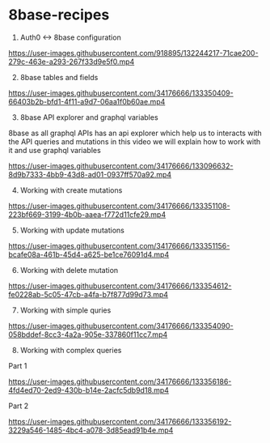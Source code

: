 # 8base-recipes


1. Auth0 <-> 8base configuration



https://user-images.githubusercontent.com/918895/132244217-71cae200-279c-463e-a293-267f33d9e5f0.mp4

2. 8base tables and fields


https://user-images.githubusercontent.com/34176666/133350409-66403b2b-bfd1-4f11-a9d7-06aa1f0b60ae.mp4



3. 8base API explorer and graphql variables

8base as all graphql APIs has an api explorer which help us to interacts with the API queries and mutations
in this video we will explain how to work with it and use graphql variables

https://user-images.githubusercontent.com/34176666/133096632-8d9b7333-4bb9-43d8-ad01-0937ff570a92.mp4

4. Working with create mutations 

https://user-images.githubusercontent.com/34176666/133351108-223bf669-3199-4b0b-aaea-f772d11cfe29.mp4

5. Working with update mutations

https://user-images.githubusercontent.com/34176666/133351156-bcafe08a-461b-45d4-a625-be1ce76091d4.mp4

6. Working with delete mutation

https://user-images.githubusercontent.com/34176666/133354612-fe0228ab-5c05-47cb-a4fa-b7f877d99d73.mp4


7. Working with simple quries

https://user-images.githubusercontent.com/34176666/133354090-058bddef-8cc3-4a2a-905e-337860f11cc7.mp4

8. Working with complex queries

 Part 1
 
 https://user-images.githubusercontent.com/34176666/133356186-4fd4ed70-2ed9-430b-b14e-2acfc5db9d18.mp4

 Part 2
 
 https://user-images.githubusercontent.com/34176666/133356192-3229a546-1485-4bc4-a078-3d85ead91b4e.mp4



